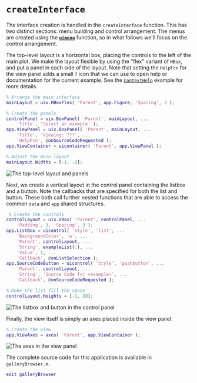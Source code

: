 # `createInterface`

The interface creation is handled in the `createInterface` function. This has two distinct sections: menu building and control arrangement. The menus are created using the [**`uimenu`**](https://www.mathworks.com/help/matlab/ref/uimenu.html) function, so in what follows we'll focus on the control arrangement.

The top-level layout is a horizontal box, placing the controls to the left of the main plot. We make the layout flexible by using the "flex" variant of `HBox`, and put a panel in each side of the layout. Note that setting the `HelpFcn` for the view panel adds a small `?` icon that we can use to open help or documentation for the current example. See the [`ContextHelp`](ContextHelp.md) example for more details.

```matlab
% Arrange the main interface
mainLayout = uix.HBoxFlex( 'Parent', app.Figure, 'Spacing', 3 );

% Create the panels
controlPanel = uix.BoxPanel( 'Parent', mainLayout, ...
    'Title', 'Select an example' );
app.ViewPanel = uix.BoxPanel( 'Parent', mainLayout, ...
    'Title', 'Viewing: ???', ...
    'HelpFcn', @onSourceCodeRequested );
app.ViewContainer = uicontainer( 'Parent', app.ViewPanel );

% Adjust the main layout
mainLayout.Widths = [-1, -2]; 
```

![The top-level layout and panels](CreateInterface01.png "The top-level layout and panels")

Next, we create a vertical layout in the control panel containing the listbox and a button. Note the callbacks that are specified for both the list and button. These both call further nested functions that are able to access the common `data` and `app` shared structures.

```matlab
 % Create the controls
controlLayout = uix.VBox( 'Parent', controlPanel, ...
    'Padding', 3, 'Spacing', 3 );
app.ListBox = uicontrol( 'Style', 'list', ...
    'BackgroundColor', 'w', ...
    'Parent', controlLayout, ...
    'String', exampleList(:), ...
    'Value', 1, ...
    'Callback', @onListSelection );
app.SourceCodeButton = uicontrol( 'Style', 'pushbutton', ...
    'Parent', controlLayout, ...
    'String', 'Source Code for <example>', ...
    'Callback', @onSourceCodeRequested );

% Make the list fill the space
controlLayout.Heights = [-1, 28]; 
```

![The listbox and button in the control panel](CreateInterface02.png "The listbox and button in the control panel")

Finally, the view itself is simply an axes placed inside the view panel.

```matlab
% Create the view        
app.ViewAxes = axes( 'Parent', app.ViewContainer ); 
```

![The axes in the view panel](CreateInterface03.png "The axes in the view panel")

The complete source code for this application is available in `galleryBrowser.m`.

```matlab
edit galleryBrowser 
```
